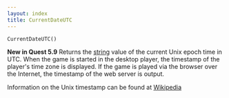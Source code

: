 ```yaml
---
layout: index
title: CurrentDateUTC
---
```


    CurrentDateUTC()

**New in Quest 5.9** 
Returns the [string](../types/string.html) value of the current Unix epoch time in UTC. 
When the game is started in the desktop player, the timestamp of the player's time zone is displayed. If the game is played via the browser over the Internet, the timestamp of the web server is output.

Information on the Unix timestamp can be found at [Wikipedia](https://en.wikipedia.org/wiki/Unix_time)